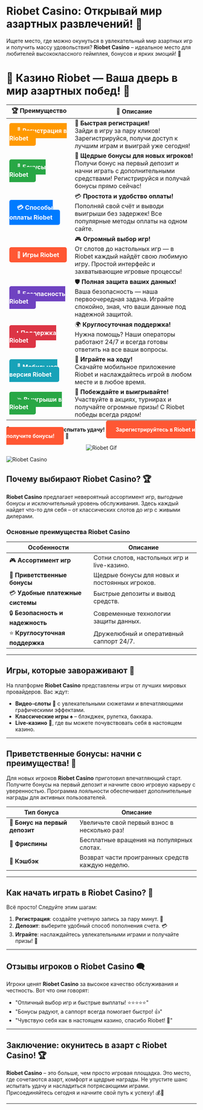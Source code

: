 # **Riobet Casino: Открывай мир азартных развлечений! 🎰**

Ищете место, где можно окунуться в увлекательный мир азартных игр и получить массу удовольствия? **Riobet Casino** – идеальное место для любителей высококлассного геймплея, бонусов и ярких эмоций! 🌟

# 🎲 **Казино Riobet — Ваша дверь в мир азартных побед!** 🎰

| 🏆 **Преимущество** | 🌟 **Описание** |
|--------------------|-----------------|
| <a href="https://brandplay.link/7xBLTPyj" style="background-color: #ff9900; color: white; padding: 10px 20px; border-radius: 5px; text-decoration: none; font-weight: bold;">🎉 Регистрация в Riobet</a> | 🚀 **Быстрая регистрация!** <br> Зайди в игру за пару кликов! Зарегистрируйся, получи доступ к лучшим играм и выиграй уже сегодня! |
| <a href="https://brandplay.link/7xBLTPyj" style="background-color: #28a745; color: white; padding: 10px 20px; border-radius: 5px; text-decoration: none; font-weight: bold;">🎁 Бонусы Riobet</a> | 🎉 **Щедрые бонусы для новых игроков!** <br> Получи бонус на первый депозит и начни играть с дополнительными средствами! Регистрируйся и получай бонусы прямо сейчас! |
| <a href="https://brandplay.link/7xBLTPyj" style="background-color: #007bff; color: white; padding: 10px 20px; border-radius: 5px; text-decoration: none; font-weight: bold;">💳 Способы оплаты Riobet</a> | 💳 **Простота и удобство оплаты!** <br> Пополняй свой счёт и выводи выигрыши без задержек! Все популярные методы оплаты на одном сайте. |
| <a href="https://brandplay.link/7xBLTPyj" style="background-color: #ff5733; color: white; padding: 10px 20px; border-radius: 5px; text-decoration: none; font-weight: bold;">🎰 Игры Riobet</a> | 🎮 **Огромный выбор игр!** <br> От слотов до настольных игр — в Riobet каждый найдёт свою любимую игру. Простой интерфейс и захватывающие игровые процессы! |
| <a href="https://brandplay.link/7xBLTPyj" style="background-color: #6f42c1; color: white; padding: 10px 20px; border-radius: 5px; text-decoration: none; font-weight: bold;">🔐 Безопасность Riobet</a> | 🛡️ **Полная защита ваших данных!** <br> Ваша безопасность — наша первоочередная задача. Играйте спокойно, зная, что ваши данные под надежной защитой. |
| <a href="https://brandplay.link/7xBLTPyj" style="background-color: #dc3545; color: white; padding: 10px 20px; border-radius: 5px; text-decoration: none; font-weight: bold;">📞 Поддержка Riobet</a> | 🌍 **Круглосуточная поддержка!** <br> Нужна помощь? Наши операторы работают 24/7 и всегда готовы ответить на все ваши вопросы. |
| <a href="https://brandplay.link/7xBLTPyj" style="background-color: #17a2b8; color: white; padding: 10px 20px; border-radius: 5px; text-decoration: none; font-weight: bold;">📱 Мобильная версия Riobet</a> | 📱 **Играйте на ходу!** <br> Скачайте мобильное приложение Riobet и наслаждайтесь игрой в любом месте и в любое время. |
| <a href="https://brandplay.link/7xBLTPyj" style="background-color: #28a745; color: white; padding: 10px 20px; border-radius: 5px; text-decoration: none; font-weight: bold;">💥 Выигрыши в Riobet</a> | 🤑 **Побеждайте и выигрывайте!** <br> Участвуйте в акциях, турнирах и получайте огромные призы! С Riobet победы всегда рядом! |

🎉 **Не упустите шанс испытать удачу!** <a href="https://brandplay.link/7xBLTPyj" style="background-color: #ff5733; color: white; padding: 15px 25px; border-radius: 5px; text-decoration: none; font-weight: bold;">Зарегистрируйтесь в Riobet и получите бонусы!</a> 🌟

<p align="center">
  <img src="https://i.pinimg.com/originals/1d/b3/25/1db325483acbe642c6d4e6fdd73a4988.gif" alt="Riobet Gif">
</p>


![Riobet Casino](https://www.bragazeta.ru/wp-content/uploads/2023/06/riobet1.webp)

## **Почему выбирают Riobet Casino? 🏆**

**Riobet Casino** предлагает невероятный ассортимент игр, выгодные бонусы и исключительный уровень обслуживания. Здесь каждый найдет что-то для себя – от классических слотов до игр с живыми дилерами. 

### **Основные преимущества Riobet Casino**

| **Особенности**                  | **Описание**                                                              |
|-----------------------------------|---------------------------------------------------------------------------|
| 🎮 **Ассортимент игр**            | Сотни слотов, настольных игр и live-казино.                               |
| 🎁 **Приветственные бонусы**      | Щедрые бонусы для новых и постоянных игроков.                             |
| 💳 **Удобные платежные системы**  | Быстрые депозиты и вывод средств.                                         |
| 🔒 **Безопасность и надежность**  | Современные технологии защиты данных.                                     |
| ⭐ **Круглосуточная поддержка**   | Дружелюбный и оперативный саппорт 24/7.                                   |

---

## **Игры, которые завораживают 🎲**

На платформе **Riobet Casino** представлены игры от лучших мировых провайдеров. Вас ждут:

- **Видео-слоты** 🎰 с увлекательными сюжетами и впечатляющими графическими эффектами.  
- **Классические игры** ♠️ – блэкджек, рулетка, баккара.  
- **Live-казино** 🎥, где вы можете почувствовать себя в настоящем казино.  

---

## **Приветственные бонусы: начни с преимущества! 💎**

Для новых игроков **Riobet Casino** приготовил впечатляющий старт. Получите бонусы на первый депозит и начните свою игровую карьеру с уверенностью. Программа лояльности обеспечивает дополнительные награды для активных пользователей.

| **Тип бонуса**               | **Описание**                                         |
|-------------------------------|-----------------------------------------------------|
| 🎉 **Бонус на первый депозит** | Увеличьте свой первый взнос в несколько раз!         |
| 🎡 **Фриспины**               | Бесплатные вращения на популярных слотах.           |
| 🏅 **Кэшбэк**                 | Возврат части проигранных средств каждую неделю.    |

---

## **Как начать играть в Riobet Casino? 🚀**

Всё просто! Следуйте этим шагам:

1. **Регистрация**: создайте учетную запись за пару минут. 📝  
2. **Депозит**: выберите удобный способ пополнения счета. 💳  
3. **Играйте**: наслаждайтесь увлекательными играми и получайте призы! 🎉  

---

## **Отзывы игроков о Riobet Casino 🗨️**

Игроки ценят **Riobet Casino** за высокое качество обслуживания и честность. Вот что они говорят:

- "Отличный выбор игр и быстрые выплаты! ⭐⭐⭐⭐⭐"
- "Бонусы радуют, а саппорт всегда помогает быстро! 👍"
- "Чувствую себя как в настоящем казино, спасибо Riobet! 💯"

---

## **Заключение: окунитесь в азарт с Riobet Casino! 🏆**

**Riobet Casino** – это больше, чем просто игровая площадка. Это место, где сочетаются азарт, комфорт и щедрые награды. Не упустите шанс испытать удачу и насладиться потрясающими играми. Присоединяйтесь сегодня и начните свой путь к успеху! 💰🎲

---

